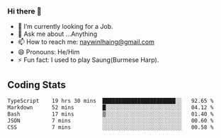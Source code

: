 ### Hi there 👋

- 🔭 I’m currently looking for a Job.
- 💬 Ask me about ...Anything
- 📫 How to reach me: naywinlhaing@gmail.com
- 😄 Pronouns: He/Him
- ⚡ Fun fact: I used to play Saung(Burmese Harp).


## Coding Stats
<!--START_SECTION:waka-->

```txt
TypeScript    19 hrs 30 mins  ███████████████████████░░   92.65 %
Markdown      52 mins         █░░░░░░░░░░░░░░░░░░░░░░░░   04.12 %
Bash          17 mins         ▒░░░░░░░░░░░░░░░░░░░░░░░░   01.40 %
JSON          7 mins          ░░░░░░░░░░░░░░░░░░░░░░░░░   00.60 %
CSS           7 mins          ░░░░░░░░░░░░░░░░░░░░░░░░░   00.58 %
```

<!--END_SECTION:waka-->
